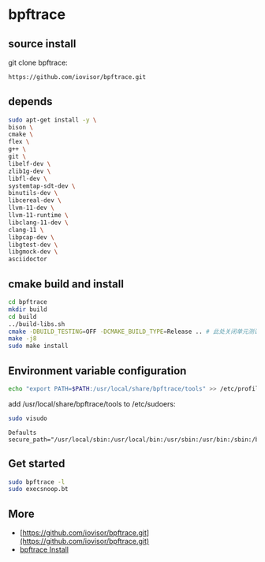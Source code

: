 # bpftrace

## source install

git clone bpftrace:

```bash
https://github.com/iovisor/bpftrace.git
```

## depends

```bash
sudo apt-get install -y \
bison \
cmake \
flex \
g++ \
git \
libelf-dev \
zlib1g-dev \
libfl-dev \
systemtap-sdt-dev \
binutils-dev \
libcereal-dev \
llvm-11-dev \
llvm-11-runtime \
libclang-11-dev \
clang-11 \
libpcap-dev \
libgtest-dev \
libgmock-dev \
asciidoctor
```

## cmake build and install

```bash
cd bpftrace
mkdir build
cd build
../build-libs.sh
cmake -DBUILD_TESTING=OFF -DCMAKE_BUILD_TYPE=Release .. # 此处关闭单元测试，是因为单元测试跑不过
make -j8
sudo make install
```

## Environment variable configuration

```bash
echo "export PATH=$PATH:/usr/local/share/bpftrace/tools" >> /etc/profile
```

add /usr/local/share/bpftrace/tools to /etc/sudoers:

```bash
sudo visudo
```

```text
Defaults        secure_path="/usr/local/sbin:/usr/local/bin:/usr/sbin:/usr/bin:/sbin:/bin:/usr/local/share/bpftrace/tools"
```

## Get started

```bash
sudo bpftrace -l
sudo execsnoop.bt
```

## More

- [https://github.com/iovisor/bpftrace.git](https://github.com/iovisor/bpftrace.git)
- [bpftrace Install](https://github.com/iovisor/bpftrace/blob/master/INSTALL.md)
